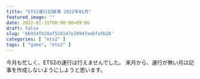 ```yaml
---
title: "ETS2運行記録簿 2022年01月"
featured_image: ""
date: 2022-01-31T00:00:00+09:00
draft: false
slug: '66934fb28af524147e28947aebfa5b28'
categories: [ "ets2" ]
tags: [ "game", "ets2" ]
---
```


今月も忙しく、ETS2の運行は行えませんでした。
来月から、運行が無い月は記事を作成しないようにしようと思います。
